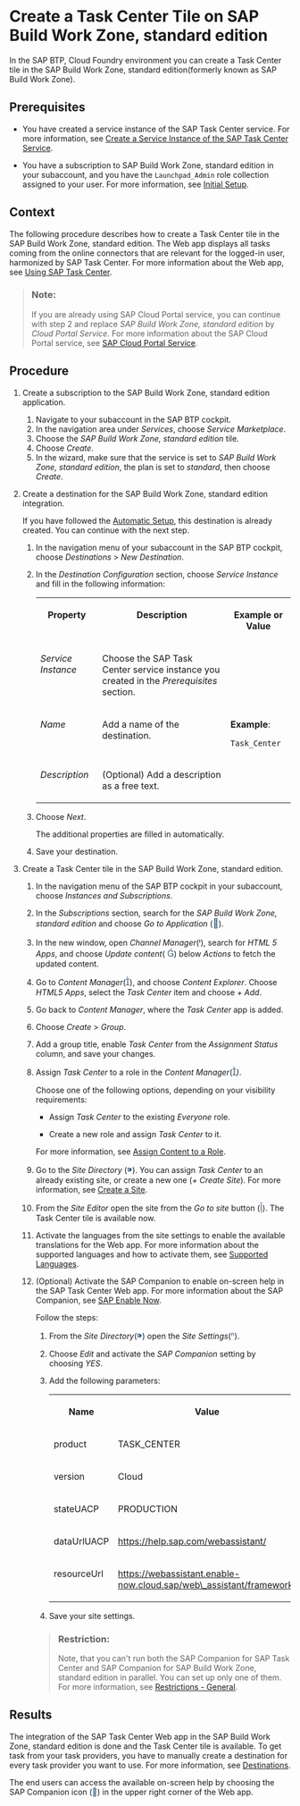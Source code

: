 <!-- loio1f8938105f22423188d67893eb08c67c -->

<link rel="stylesheet" type="text/css" href="../css/sap-icons.css"/>

# Create a Task Center Tile on SAP Build Work Zone, standard edition

In the SAP BTP, Cloud Foundry environment you can create a Task Center tile in the SAP Build Work Zone, standard edition\(formerly known as SAP Build Work Zone\).



<a name="loio1f8938105f22423188d67893eb08c67c__prereq_u4n_mbc_d3b"/>

## Prerequisites

-   You have created a service instance of the SAP Task Center service. For more information, see [Create a Service Instance of the SAP Task Center Service](create-a-service-instance-of-the-sap-task-center-service-d36035e.md).

-   You have a subscription to SAP Build Work Zone, standard edition in your subaccount, and you have the `Launchpad_Admin` role collection assigned to your user. For more information, see [Initial Setup](https://help.sap.com/viewer/8c8e1958338140699bd4811b37b82ece/Cloud/en-US/fd79b232967545569d1ae4d8f691016b.html).




<a name="loio1f8938105f22423188d67893eb08c67c__context_bn4_nc3_j3b"/>

## Context

The following procedure describes how to create a Task Center tile in the SAP Build Work Zone, standard edition. The Web app displays all tasks coming from the online connectors that are relevant for the logged-in user, harmonized by SAP Task Center. For more information about the Web app, see [Using SAP Task Center](../70-using-the-web-app/using-sap-task-center-7de5ff4.md).

> ### Note:  
> If you are already using SAP Cloud Portal service, you can continue with step 2 and replace *SAP Build Work Zone, standard edition* by *Cloud Portal Service*. For more information about the SAP Cloud Portal service, see [SAP Cloud Portal Service](https://help.sap.com/viewer/product/Portal_Service/1.0/en-US).



## Procedure

1.  Create a subscription to the SAP Build Work Zone, standard edition application.

    1.  Navigate to your subaccount in the SAP BTP cockpit.
    2.  In the navigation area under *Services*, choose *Service Marketplace*.
    3.  Choose the *SAP Build Work Zone, standard edition* tile.
    4.  Choose *Create*.
    5.  In the wizard, make sure that the service is set to *SAP Build Work Zone, standard edition*, the plan is set to *standard*, then choose *Create*.

2.  Create a destination for the SAP Build Work Zone, standard edition integration.

    If you have followed the [Automatic Setup](automatic-setup-3a49967.md), this destination is already created. You can continue with the next step.

    1.  In the navigation menu of your subaccount in the SAP BTP cockpit, choose *Destinations* \> *New Destination*.
    2.  In the *Destination Configuration* section, choose *Service Instance* and fill in the following information:


        <table>
        <tr>
        <th valign="top">

        Property
        
        </th>
        <th valign="top">

        Description
        
        </th>
        <th valign="top">

        Example or Value
        
        </th>
        </tr>
        <tr>
        <td valign="top">
        
        *Service Instance*
        
        </td>
        <td valign="top">
        
        Choose the SAP Task Center service instance you created in the *Prerequisites* section.
        
        </td>
        <td valign="top">
        
         
        
        </td>
        </tr>
        <tr>
        <td valign="top">
        
        *Name*
        
        </td>
        <td valign="top">
        
        Add a name of the destination.
        
        </td>
        <td valign="top">
        
        **Example**:

        `Task_Center`
        
        </td>
        </tr>
        <tr>
        <td valign="top">
        
        *Description*
        
        </td>
        <td valign="top">
        
        \(Optional\) Add a description as a free text.
        
        </td>
        <td valign="top">
        
         
        
        </td>
        </tr>
        </table>
        
    3.  Choose *Next*.

        The additional properties are filled in automatically.

    4.  Save your destination.

3.  Create a Task Center tile in the SAP Build Work Zone, standard edition.

    1.  In the navigation menu of the SAP BTP cockpit in your subaccount, choose *Instances and Subscriptions*.
    2.  In the *Subscriptions* section, search for the *SAP Build Work Zone, standard edition* and choose *Go to Application* \(<span style="font-size:16px;"><span style="color:#346187;"><span class="SAP-icons-V5"></span></span></span>\).
    3.  In the new window, open *Channel Manager*\(<span style="font-size:16px;"><span style="color:#346187;"><span class="SAP-icons-V5"></span></span></span>\), search for *HTML 5 Apps*, and choose *Update content*\( <span style="font-size:16px;"><span style="color:#346187;"><span class="SAP-icons-V5"></span></span></span>\) below *Actions* to fetch the updated content.
    4.  Go to *Content Manager*\(<span style="font-size:16px;"><span style="color:#346187;"><span class="SAP-icons-V5"></span></span></span>\), and choose *Content Explorer*. Choose *HTML5 Apps*, select the *Task Center* item and choose *\+ Add*.
    5.  Go back to *Content Manager*, where the *Task Center* app is added.
    6.  Choose *Create* \> *Group*.
    7.  Add a group title, enable *Task Center* from the *Assignment Status* column, and save your changes.
    8.  Assign *Task Center* to a role in the *Content Manager*\(<span style="font-size:16px;"><span style="color:#346187;"><span class="SAP-icons-V5"></span></span></span>*\)*.

        Choose one of the following options, depending on your visibility requirements:

        -   Assign *Task Center* to the existing *Everyone* role.

        -   Create a new role and assign *Task Center* to it.


        For more information, see [Assign Content to a Role](https://help.sap.com/viewer/8c8e1958338140699bd4811b37b82ece/Cloud/en-US/baeaf6ee364e48ac95dc09470281f174.html).

    9.  Go to the *Site Directory* \(<span style="font-size:16px;"><span style="color:#346187;"><span class="SAP-icons-V5"></span></span></span>\). You can assign *Task Center* to an already existing site, or create a new one \(*\+ Create Site*\). For more information, see [Create a Site](https://help.sap.com/viewer/8c8e1958338140699bd4811b37b82ece/Cloud/en-US/5778444e0419462bb4060a66a5c20de0.html).
    10. From the *Site Editor* open the site from the *Go to site* button \(<span style="font-size:16px;"><span style="color:#346187;"><span class="SAP-icons-V5"></span></span></span>\). The Task Center tile is available now.
    11. Activate the languages from the site settings to enable the available translations for the Web app. For more information about the supported languages and how to activate them, see [Supported Languages](../10-what-is/supported-languages-c66c693.md).
    12. \(Optional\) Activate the SAP Companion to enable on-screen help in the SAP Task Center Web app. For more information about the SAP Companion, see [SAP Enable Now](https://help.sap.com/viewer/product/SAP_ENABLE_NOW/latest/en-US?task=use_task).

        Follow the steps:

        1.  From the *Site Directory*\(<span style="font-size:16px;"><span style="color:#346187;"><span class="SAP-icons-V5"></span></span></span>\) open the *Site Settings*\(<span style="color:#346187;"><span class="SAP-icons-V5"></span></span>\).
        2.  Choose *Edit* and activate the *SAP Companion* setting by choosing *YES*.
        3.  Add the following parameters:


            <table>
            <tr>
            <th valign="top">

            Name
            
            </th>
            <th valign="top">

            Value
            
            </th>
            </tr>
            <tr>
            <td valign="top">
            
            product
            
            </td>
            <td valign="top">
            
            TASK\_CENTER
            
            </td>
            </tr>
            <tr>
            <td valign="top">
            
            version
            
            </td>
            <td valign="top">
            
            Cloud
            
            </td>
            </tr>
            <tr>
            <td valign="top">
            
            stateUACP
            
            </td>
            <td valign="top">
            
            PRODUCTION
            
            </td>
            </tr>
            <tr>
            <td valign="top">
            
            dataUrlUACP
            
            </td>
            <td valign="top">
            
            https://help.sap.com/webassistant/
            
            </td>
            </tr>
            <tr>
            <td valign="top">
            
            resourceUrl
            
            </td>
            <td valign="top">
            
            https://webassistant.enable-now.cloud.sap/web\_assistant/framework/
            
            </td>
            </tr>
            </table>
            
        4.  Save your site settings.

        > ### Restriction:  
        > Note, that you can't run both the SAP Companion for SAP Task Center and SAP Companion for SAP Build Work Zone, standard edition in parallel. You can set up only one of them. For more information, see [Restrictions - General](https://help.sap.com/docs/Launchpad_Service/8c8e1958338140699bd4811b37b82ece/8cf196a5a8544c309086619df29595b1.html).





<a name="loio1f8938105f22423188d67893eb08c67c__result_h3j_4ss_tnb"/>

## Results

The integration of the SAP Task Center Web app in the SAP Build Work Zone, standard edition is done and the Task Center tile is available. To get task from your task providers, you have to manually create a destination for every task provider you want to use. For more information, see [Destinations](../40-administration/destinations-3470733.md).

The end users can access the available on-screen help by choosing the SAP Companion icon \(<span style="color:#346187;"><span class="SAP-icons-V5"></span></span>\) in the upper right corner of the Web app.

